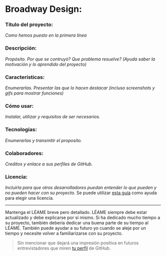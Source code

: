 # Broadway Design:

### Título del proyecto: 
*Como hemos puesto en la primera línea*

### Descripción:    
*Propósito. Por que se contruyó? Que problema resuelve? (Ayuda saber la motivación y lo aprendido del proyecto)*

### Características:    
*Enumerarlas. Presentar las que lo hacen destacar (incluso screenshots y gifs para mostrar funciones)*

### Cómo usar:          
*Instalar, utilizar y requisitos de ser necesarios.*

### Tecnologías:        
*Enumerarlas y transmitir el proposito.*

### Colaboradores:      
*Creditos y enlace a sus perfiles de GitHub.*

### Licencia:           
*Incluirla para que otros desarrolladores puedan entender lo que pueden y no pueden hacer con su proyecto.*
Se puede utilizar [esta guía](https://choosealicense.com/) como ayuda para elegir una licencia.


***

Mantenga el LÉAME breve pero detallado. LÉAME siempre debe estar actualizado y debe explicarse por sí mismo. 
Si ha dedicado mucho tiempo a su proyecto, también debería dedicar una buena parte de su tiempo al LÉAME. 
También puede ayudar a su futuro yo cuando se aleje por un tiempo y necesite volver a familiarizarse con su proyecto. 
> Sin mencionar que dejará una impresión positiva en futuros entrevistadores que miren [tu perfil](https://github.com/GM-GitH) de GitHub.
